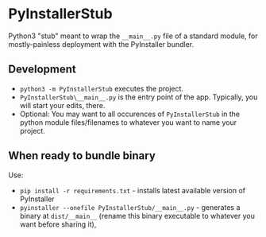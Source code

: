 # PyInstallerStub
Python3 "stub" meant to wrap the `__main__.py` file of a standard module, for mostly-painless deployment with the PyInstaller bundler.

## Development
- `python3 -m PyInstallerStub` executes the project.
- `PyInstallerStub\__main__.py` is the entry point of the app. Typically, you will start your edits, there.
- Optional: You may want to all occurences of `PyInstallerStub` in the python module files/filenames to whatever you want to name your project.

## When ready to bundle binary
Use:
- `pip install -r requirements.txt` - installs latest available version of PyInstaller
- `pyinstaller --onefile PyInstallerStub/__main__.py` - generates a binary at `dist/__main__` (rename this binary executable to whatever you want before sharing it),
